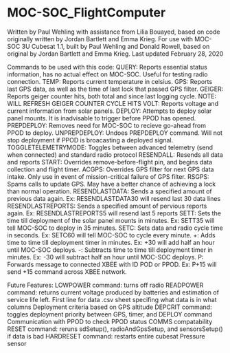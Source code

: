 # MOC-SOC_FlightComputer

Written by Paul Wehling with assistance from Lilia Bouayed, based on code originally written by Jordan Bartlett and Emma Krieg.
For use with MOC-SOC 3U Cubesat 1.1, built by Paul Wehling and Donald Rowell, based on original by Jordan Bartlett and Emma Krieg.
Last updated February 28, 2020

Commands to be used with this code:
QUERY: Reports essential status information, has no actual effect on MOC-SOC. Useful for testing radio connection.
TEMP: Reports current temperature in celsius.
GPS: Reports last GPS data, as well as the time of last lock that passed GPS filter.
GEIGER: Reports geiger counter hits, both total and since last logging cycle. NOTE: WILL REFRESH GEIGER COUNTER CYCLE HITS
VOLT: Reports voltage and current information from solar panels.
DEPLOY: Attempts to deploy solar panel mounts. It is inadvisable to trigger before PPOD has opened.
PREPDEPLOY: Removes need for MOC-SOC to recieve go-ahead from PPOD to deploy.
UNPREPDEPLOY: Undoes PREPDEPLOY command. Will not stop deployment if PPOD is broacasting a deployed signal.
TOGGLETELEMETRYMODE: Toggles between advanced telemetry (send when connected) and standard radio protocol
RESENDALL: Resends all data and reports
START: Overrides remove-before-flight pin, and begins data collection and flight timer.
ACGPS: Overrides GPS filter for next GPS data intake. Only use in event of mission-critical failure of GPS filter.
RSGPS: Spams calls to update GPS. May have a better chance of achieving a lock than normal operation.
RESENDLASTDATA: Sends a specified amount of previous data again. Ex: RESENDLASTDATA30 will resend last 30 data lines
RESENDLASTREPORTS: Sends a specified amount of pervious reports again. Ex: RESENDLASTREPORTS5 will resend last 5 reports
SETT: Sets the time till deployment of the solar panel mounts in minutes. Ex: SETT35 will tell MOC-SOC to deploy in 35 minutes.
SETC: Sets data and radio cycle time in seconds. Ex: SETC60 will tell MOC-SOC to cycle every minute.
+: Adds time to time till deployment timer in minutes. Ex: +30 will add half an hour until MOC-SOC deploys.
-: Subtracts time to time till deployment timer in minutes. Ex: -30 will subtract half an hour until MOC-SOC deploys.
P: Forwards message to connected XBEE with ID POD or PPOD. Ex: P+15 will send +15 command across XBEE network.


Future Features:
LOWPOWER command: turns off radio
READPOWER command: returns current voltage produced by batteries and estimation of service life left.
First line for data .csv sheet specifing what data is in what columns
Deployment criteria based on GPS altitude
DEPCRIT command: toggles deployment priority between GPS, timer, and DEPLOY command
Communication with PPOD to check PPOD status
COMMS compatability
RESET command: reruns sdSetup(), radioAndGpsSetup, and sensorsSetup() if data is bad
HARDRESET command: restarts entire cubesat
Pressure sensor

